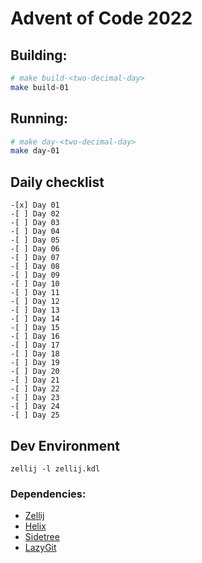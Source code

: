 # Advent of Code 2022

## Building:
```sh
# make build-<two-decimal-day>
make build-01
```

## Running:
```sh
# make day-<two-decimal-day>
make day-01
```

## Daily checklist
```
-[x] Day 01
-[ ] Day 02
-[ ] Day 03
-[ ] Day 04
-[ ] Day 05
-[ ] Day 06
-[ ] Day 07
-[ ] Day 08
-[ ] Day 09
-[ ] Day 10
-[ ] Day 11
-[ ] Day 12
-[ ] Day 13
-[ ] Day 14
-[ ] Day 15
-[ ] Day 16
-[ ] Day 17
-[ ] Day 18
-[ ] Day 19
-[ ] Day 20
-[ ] Day 21
-[ ] Day 22
-[ ] Day 23
-[ ] Day 24
-[ ] Day 25
```

## Dev Environment
```
zellij -l zellij.kdl
```

### Dependencies:
- [Zellij](https://zellij.dev/)
- [Helix](https://helix-editor.com/)
- [Sidetree](https://github.com/topisani/sidetree)
- [LazyGit](https://github.com/jesseduffield/lazygit)
